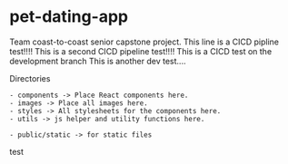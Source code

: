# pet-dating-app
Team coast-to-coast senior capstone project.
This line is a CICD pipline test!!!!
This is a second CICD pipeline test!!!!
This is a CICD test on the development branch
This is another dev test....

Directories

    - components -> Place React components here.
    - images -> Place all images here.
    - styles -> All stylesheets for the components here.
    - utils -> js helper and utility functions here.

    - public/static -> for static files 
test
